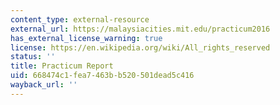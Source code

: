 ```yaml
---
content_type: external-resource
external_url: https://malaysiacities.mit.edu/practicum2016
has_external_license_warning: true
license: https://en.wikipedia.org/wiki/All_rights_reserved
status: ''
title: Practicum Report
uid: 668474c1-fea7-463b-b520-501dead5c416
wayback_url: ''
---
```

